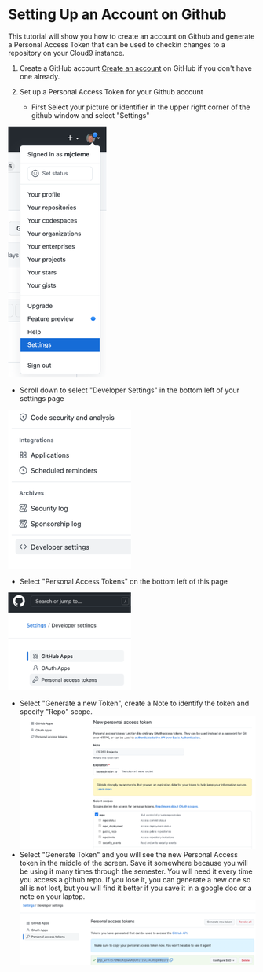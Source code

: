 # Setting Up an Account on Github
This tutorial will show you how to create an account on Github and generate a Personal Access Token that can be used to checkin changes to a repository on your Cloud9 instance.

1. Create a GitHub account
[Create an account](https://github.com/signup) on GitHub if you don't have one already.

2. Set up a Personal Access Token for your Github account
   - First Select your picture or identifier in the upper right corner of the github window and select "Settings"
<img src="images/githubsettings.png" width="200" />

   - Scroll down to select "Developer Settings" in the bottom left of your settings page
<img src="images/githubdevelopersettings.png" width="250" />

   - Select "Personal Access Tokens" on the bottom left of this page
<img src="images/githubpersonalaccess.png" width="250" />

   - Select "Generate a new Token", create a Note to identify the token and specify "Repo" scope.
![](images/githubnewtoken.png)   
   - Select "Generate Token" and you will see the new Personal Access token in the middle of the screen.  Save it somewhere because you will be using it many times through the semester.  You will need it every time you access a github repo.  If you lose it, you can generate a new one so all is not lost, but you will find it better if you save it in a google doc or a note on your laptop.
![](images/githubtoken.png)    
